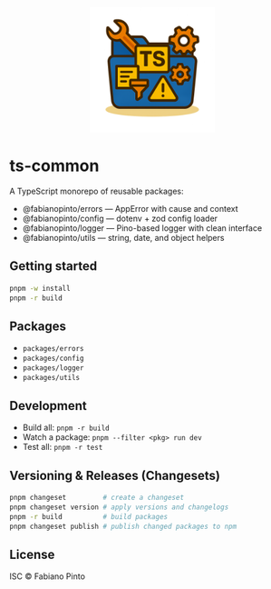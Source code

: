 <p align="center">
  <img src="./docs/assets/ts-common.png" alt="ts-common" width="220" />
</p>

# ts-common

A TypeScript monorepo of reusable packages:

- @fabianopinto/errors — AppError with cause and context
- @fabianopinto/config — dotenv + zod config loader
- @fabianopinto/logger — Pino-based logger with clean interface
- @fabianopinto/utils — string, date, and object helpers

## Getting started

```bash
pnpm -w install
pnpm -r build
```

## Packages

- `packages/errors`
- `packages/config`
- `packages/logger`
- `packages/utils`

## Development

- Build all: `pnpm -r build`
- Watch a package: `pnpm --filter <pkg> run dev`
- Test all: `pnpm -r test`

## Versioning & Releases (Changesets)

```bash
pnpm changeset         # create a changeset
pnpm changeset version # apply versions and changelogs
pnpm -r build          # build packages
pnpm changeset publish # publish changed packages to npm
```

## License

ISC © Fabiano Pinto
